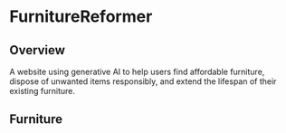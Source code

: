 # FurnitureReformer

## Overview

A website using generative AI to help users find affordable furniture, dispose of unwanted items responsibly, and extend the lifespan of their existing furniture.

## Furniture 
